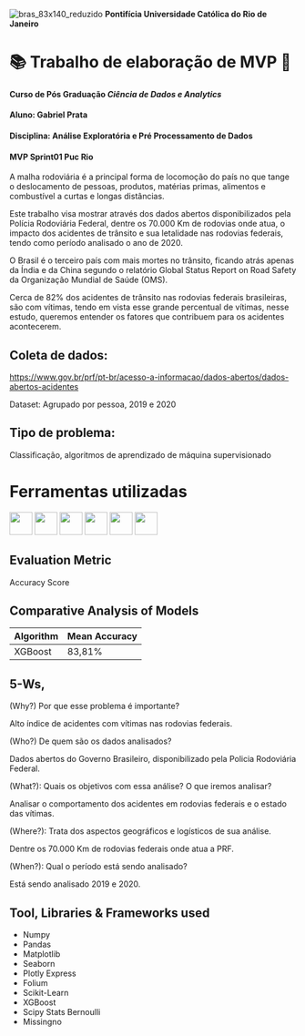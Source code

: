 
![bras_83x140_reduzido](https://github.com/gabrielmprata/MVP_Sprint01_Puc_Rio/assets/119508139/4880e33f-47b7-4b75-8a84-bb2d57a8c5f2) 
**Pontifícia Universidade Católica do Rio de Janeiro**

#  📚 Trabalho de elaboração de MVP 📖
#### Curso de Pós Graduação *Ciência de Dados e Analytics*
#### Aluno: Gabriel Prata
#### Disciplina: Análise Exploratória e Pré Processamento de Dados
#### MVP Sprint01 Puc Rio
A malha rodoviária é a principal forma de locomoção do país no que tange o deslocamento de pessoas, produtos, matérias primas, alimentos e combustível a curtas e longas distâncias.

Este trabalho visa mostrar através dos dados abertos disponibilizados pela Polícia Rodoviária Federal, dentre os 70.000 Km de rodovias onde atua, o impacto dos acidentes de trânsito e sua letalidade nas rodovias federais, tendo como período analisado o ano de 2020.

O Brasil é o terceiro país com mais mortes no trânsito, ficando atrás apenas da Índia e da China segundo o relatório Global Status Report on Road Safety da Organização Mundial de Saúde (OMS).

Cerca de 82% dos acidentes de trânsito nas rodovias federais brasileiras, são com vítimas, tendo em vista esse grande percentual de vítimas, nesse estudo, queremos entender os fatores que contribuem para os acidentes acontecerem.

## Coleta de dados:
https://www.gov.br/prf/pt-br/acesso-a-informacao/dados-abertos/dados-abertos-acidentes
>
Dataset: Agrupado por pessoa, 2019 e 2020
>  
## Tipo de problema:
>
Classificação, algoritmos de aprendizado de máquina supervisionado
>

# Ferramentas utilizadas
<img loading="lazy" src="https://cdn.jsdelivr.net/gh/devicons/devicon@latest/icons/python/python-original.svg" width="40" height="40"/> <img src="https://cdn.jsdelivr.net/gh/devicons/devicon@latest/icons/pandas/pandas-original-wordmark.svg" width="40" height="40"/>   <img loading="lazy" src="https://cdn.jsdelivr.net/gh/devicons/devicon@latest/icons/plotly/plotly-original-wordmark.svg" width="40" height="40"/>  <img loading="lazy" src="https://cdn.jsdelivr.net/gh/devicons/devicon@latest/icons/scikitlearn/scikitlearn-original.svg" width="40" height="40"/> <img loading="lazy" src="https://cdn.jsdelivr.net/gh/devicons/devicon@latest/icons/numpy/numpy-original-wordmark.svg" width="40" height="40"/> <img loading="lazy" src="https://cdn.jsdelivr.net/gh/devicons/devicon@latest/icons/matplotlib/matplotlib-original-wordmark.svg" width="40" height="40"/>

## Evaluation Metric
  Accuracy Score
>
## Comparative Analysis of Models
| Algorithm           | Mean Accuracy|
|---------------------|--------------|
| XGBoost             |    83,81%    |
>
## 5-Ws,
>
(Why?) Por que esse problema é importante?
>
Alto índice de acidentes com vítimas nas rodovias federais.
>
(Who?) De quem são os dados analisados? 
>
Dados abertos do Governo Brasileiro, disponibilizado pela Policia Rodoviária Federal.
>
(What?): Quais os objetivos com essa análise? O que iremos analisar? 
>
Analisar o comportamento dos acidentes em rodovias federais e o estado das vítimas.
>
(Where?): Trata dos aspectos geográficos e logísticos de sua análise.
>
Dentre os 70.000 Km de rodovias federais onde atua a PRF.
>
(When?): Qual o período está sendo analisado? 
>
Está sendo analisado 2019 e 2020.
>
## Tool, Libraries & Frameworks used
- Numpy
- Pandas
- Matplotlib
- Seaborn
- Plotly Express
- Folium
- Scikit-Learn
- XGBoost
- Scipy Stats Bernoulli
- Missingno
